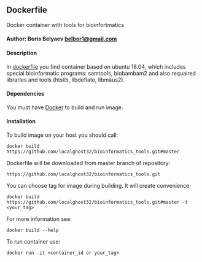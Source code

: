 ## Dockerfile 
Docker container with tools for bioinfortmatics

#### Author: Boris Belyaev belbor1@gmail.com

#### Description
In [dockerfile](dockerfile) you find container based on ubuntu 18.04, which includes speсial  bioinformatic programs: 
samtools, biobambam2 and also requaired libraries and tools (htslib, libdeflate, libmaus2).

#### Dependencies
You must have [Docker](https://docs.docker.com/get-docker/) to build and run image.

#### Installation
To build image on your host you should call: 
    
    docker build https://github.com/localghost32/bioinformatics_tools.git#master 
   
Dockerfile will be downloaded from master branch of repository:    
    
    https://github.com/localghost32/bioinformatics_tools.git

You can choose tag for image during building. It will create convenience:    
    
    docker build https://github.com/localghost32/bioinformatics_tools.git#master -t <your_tag>

For more information see:    
    
    docker build --help
    
To run container use:    
    
    docker run -it <container_id or your_tag> 
